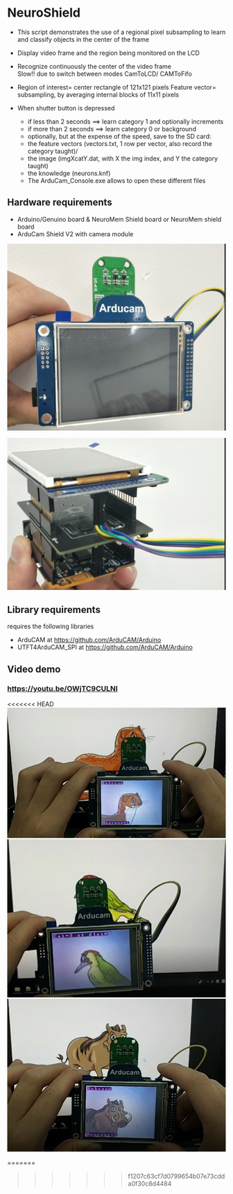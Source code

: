 # NeuroShield


- This script demonstrates the use of a regional pixel subsampling
 to learn and classify objects in the center of the frame
-  Display video frame and the region being monitored on the LCD
- Recognize continuously the center of the video frame    
Slow!! due to switch between modes CamToLCD/ CAMToFifo

- Region of interest= center rectangle of 121x121 pixels
 Feature vector= subsampling, by averaging internal blocks of 11x11 pixels

- When shutter button is depressed
    - if less than 2 seconds ==> learn category 1 and optionally increments
    - if more than 2 seconds ==> learn category 0 or background
    - optionally, but at the expense of the speed, save to the SD card:
    - the feature vectors (vectors.txt, 1 row per vector, also record the category taught)/        
    - the image (imgXcatY.dat, with X the img index, and Y the category taught)
    - the knowledge (neurons.knf)
    - The ArduCam_Console.exe allows to open these different files

## Hardware requirements

- Arduino/Genuino board & NeuroMem Shield board or NeuroMem shield board
- ArduCam Shield V2 with camera module

![Alt text](https://github.com/ArduCAM/NeuroShield/blob/master/image/image1.png)

![Alt text](https://github.com/ArduCAM/NeuroShield/blob/master/image/image2.png)

## Library requirements
 requires the following libraries

- ArduCAM at https://github.com/ArduCAM/Arduino
- UTFT4ArduCAM_SPI at https://github.com/ArduCAM/Arduino

## Video demo
### https://youtu.be/OWjTC9CULNI

<<<<<<< HEAD
![Alt text](https://github.com/ArduCAM/NeuroShield/blob/master/image/image3.png)
![Alt text](https://github.com/ArduCAM/NeuroShield/blob/master/image/image4.png)
![Alt text](https://github.com/ArduCAM/NeuroShield/blob/master/image/image5.png)

=======
>>>>>>> f1207c63cf7d0799654b07e73cdda0f30c8d4484
